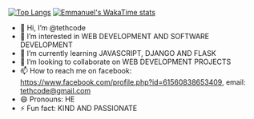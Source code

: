 [![Top Langs](https://github-readme-stats.vercel.app/api/top-langs/?username=tethcode)](https://github.com/anuraghazra/github-readme-stats)
[![Emmanuel's WakaTime stats](https://github-readme-stats.vercel.app/api/wakatime?username=tethcode)](https://github.com/anuraghazra/github-readme-stats)

- 👋 Hi, I’m @tethcode
- 👀 I’m interested in WEB DEVELOPMENT AND SOFTWARE DEVELOPMENT
- 🌱 I’m currently learning JAVASCRIPT, DJANGO AND FLASK
- 💞️ I’m looking to collaborate on WEB DEVELOPMENT PROJECTS
- 📫 How to reach me on facebook: https://www.facebook.com/profile.php?id=61560838653409, email: tethcode@gmail.com
- 😄 Pronouns: HE
- ⚡ Fun fact: KIND AND PASSIONATE
